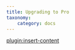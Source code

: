 ```yaml
---
title: Upgrading to Pro
taxonomy:
    category: docs
---
```


[plugin:insert-content](/_partials/elements/upgrading-to-pro?googlemaps)
